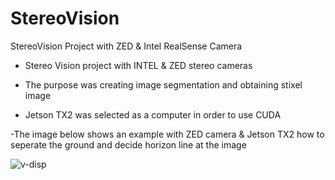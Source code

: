 # StereoVision
StereoVision Project with ZED &amp; Intel RealSense Camera

- Stereo Vision project with INTEL & ZED stereo cameras

- The purpose was creating image segmentation and obtaining stixel image 

- Jetson TX2 was selected as a computer in order to use CUDA

-The image below shows an example with ZED camera & Jetson TX2 how to seperate the ground and decide horizon line at the image


![v-disp](https://user-images.githubusercontent.com/42723084/120318314-02c72300-c2e0-11eb-81c9-b72f9744a6bf.png)

